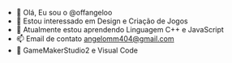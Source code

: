 - 👋 Olá, Eu sou o @offangeloo
- 👀 Estou interessado em Design e Criação de Jogos
- 🌱 Atualmente estou aprendendo Linguagem C++ e JavaScript
- 📫 Email de contato angelomm404@gmail.com
- 👾 GameMakerStudio2 e Visual Code
<!---
offangeloo/offangeloo is a ✨ special ✨ repository because its `README.md` (this file) appears on your GitHub profile.
You can click the Preview link to take a look at your changes.
--->
